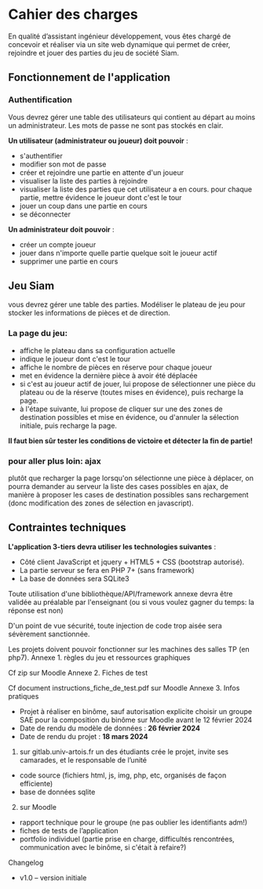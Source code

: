 # Cahier des charges
En qualité d’assistant ingénieur développement, vous êtes chargé de concevoir et réaliser via un site web dynamique qui permet de créer, rejoindre et jouer des parties du jeu de société Siam.

## Fonctionnement de l'application
### Authentification
Vous devrez gérer une table des utilisateurs qui contient au départ au moins un administrateur. Les mots de passe ne sont pas stockés en clair.

**Un utilisateur (administrateur ou joueur) doit pouvoir** : 

- s'authentifier
- modifier son mot de passe
- créer et rejoindre une partie en attente d'un joueur
- visualiser la liste des parties à rejoindre
- visualiser la liste des parties que cet utilisateur a en cours. pour chaque partie, mettre  évidence le joueur dont c'est le tour
- jouer un coup dans une partie en cours
- se déconnecter


**Un administrateur doit pouvoir** :

- créer un compte joueur
- jouer dans n'importe quelle partie quelque soit le joueur actif
- supprimer une partie en cours

## Jeu Siam

vous devrez gérer une table des parties. Modéliser le plateau de jeu pour stocker les informations de pièces et de direction.

### La page du jeu:

- affiche le plateau dans sa configuration actuelle
- indique le joueur dont c'est le tour
- affiche le nombre de pièces en réserve pour chaque joueur
- met en évidence la dernière pièce à avoir été déplacée
- si c'est au joueur actif de jouer, lui propose de sélectionner une pièce du plateau ou de la réserve (toutes mises en évidence), puis recharge la page.
- à l'étape suivante, lui propose de cliquer sur une des zones de destination possibles et mise en évidence, ou d'annuler la sélection initiale, puis recharge la page.


**Il faut bien sûr tester les conditions de victoire et détecter la fin de partie!**

### pour aller plus loin: ajax
plutôt que recharger la page lorsqu'on sélectionne une pièce à déplacer, on pourra demander au serveur la liste des cases possibles en ajax, de manière à proposer les cases de destination possibles sans rechargement (donc modification des zones de sélection en javascript).

## Contraintes techniques

__L'application 3-tiers devra utiliser les technologies suivantes__  :

- Côté client JavaScript et jquery + HTML5 + CSS (bootstrap autorisé).
- La partie serveur se fera en PHP 7+ (sans framework)
- La base de données sera SQLite3 

Toute utilisation d'une bibliothèque/API/framework annexe devra être validée au préalable par l'enseignant (ou si vous voulez gagner du temps: la réponse est non)

D'un point de vue sécurité, toute injection de code trop aisée sera sévèrement sanctionnée.

Les projets doivent pouvoir fonctionner sur les machines des salles TP (en php7).
Annexe 1. règles du jeu et ressources graphiques

Cf zip sur Moodle
Annexe 2. Fiches de test

Cf document instructions_fiche_de_test.pdf sur Moodle
Annexe 3. Infos pratiques
- Projet à réaliser en binôme, sauf autorisation explicite
choisir un groupe SAE pour la composition du binôme sur Moodle avant le 12 février 2024
- Date de rendu du modèle de données : **26 février 2024**
- Date de rendu du projet : **18 mars 2024**

1. sur gitlab.univ-artois.fr
un des étudiants crée le projet, invite ses camarades, et le responsable de l’unité
- code source (fichiers html, js, img, php, etc, organisés de façon efficiente)
- base de données sqlite

2. sur Moodle
- rapport technique pour le groupe (ne pas oublier les identifiants adm!)
- fiches de tests de l’application
- portfolio individuel (partie prise en charge, difficultés rencontrées, communication avec le binôme, si c'était à refaire?)

Changelog
- v1.0 – version initiale